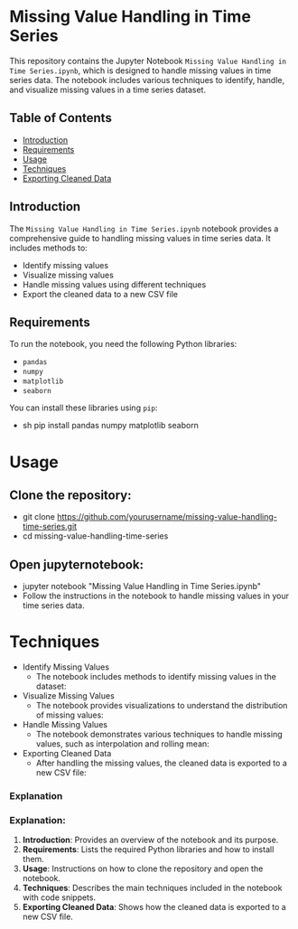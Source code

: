 # Missing Value Handling in Time Series

This repository contains the Jupyter Notebook `Missing Value Handling in Time Series.ipynb`, which is designed to handle missing values in time series data. The notebook includes various techniques to identify, handle, and visualize missing values in a time series dataset.

## Table of Contents

- [Introduction](#introduction)
- [Requirements](#requirements)
- [Usage](#usage)
- [Techniques](#techniques)
- [Exporting Cleaned Data](#exporting-cleaned-data)

## Introduction

The `Missing Value Handling in Time Series.ipynb` notebook provides a comprehensive guide to handling missing values in time series data. It includes methods to:
- Identify missing values
- Visualize missing values
- Handle missing values using different techniques
- Export the cleaned data to a new CSV file

## Requirements

To run the notebook, you need the following Python libraries:
- `pandas`
- `numpy`
- `matplotlib`
- `seaborn`

You can install these libraries using `pip`:

- sh
pip install pandas numpy matplotlib seaborn

# Usage
## Clone the repository:
- git clone https://github.com/yourusername/missing-value-handling-time-series.git
- cd missing-value-handling-time-series
## Open jupyternotebook:
- jupyter notebook "Missing Value Handling in Time Series.ipynb"
- Follow the instructions in the notebook to handle missing values in your time series data.

# Techniques
- Identify Missing Values
  * The notebook includes methods to identify missing values in the dataset:
- Visualize Missing Values
  * The notebook provides visualizations to understand the distribution of missing values:
- Handle Missing Values
  * The notebook demonstrates various techniques to handle missing values, such as interpolation and rolling mean:
- Exporting Cleaned Data
  * After handling the missing values, the cleaned data is exported to a new CSV file:


 ### Explanation
 
### Explanation:
1. **Introduction**: Provides an overview of the notebook and its purpose.
2. **Requirements**: Lists the required Python libraries and how to install them.
3. **Usage**: Instructions on how to clone the repository and open the notebook.
4. **Techniques**: Describes the main techniques included in the notebook with code snippets.
5. **Exporting Cleaned Data**: Shows how the cleaned data is exported to a new CSV file.
